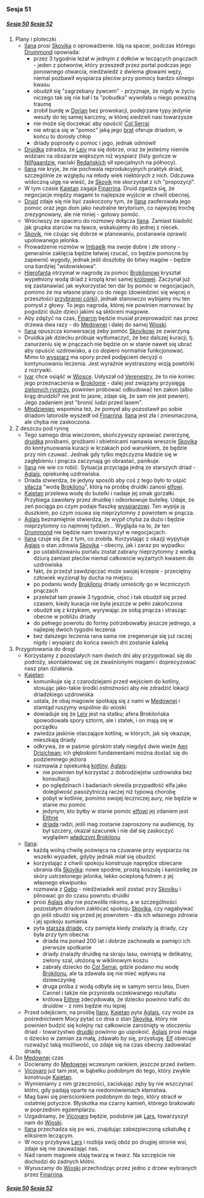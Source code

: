 ### Sesja 51
##### [Sesja 50](#sesja-050) [Sesja 52](#sesja-052)
1. Plany i ploteczki
    - [Ilana](#g_ilana) prosi [Skovika](#p_skovik) o oprowadzenie. Idą na spacer, podczas którego [Drummond](#p_drummond) opowiada:
        - przez 3 tygodnie leżał w jednym z dołków w leczących pnączach - jeden z potworów, który przeszedł przez portal podczas jego ponownego otwarcia, niedźwiedź z dwiema głowami węży, niemal pozbawił wyspiarza pleców przy pomocy bardzo silnego kwasu
        - obudził się "zagrzebany żywcem" - przyznaje, że nigdy w życiu niczego tak się nie bał i ta "pobudka" wywołała u niego poważną traumę
        - zrobił burdę w [Dorian](#l_dorian) bez prowokacji, podejrzane typy jedynie weszły do tej samej karczmy, w której siedzieli nasi towarzysze
        - nie może się doczekać aby opuścić [Col Serrai](#l_col_serrai)
        - nie wtrąca się w "pomoc" jaką jego [brat](#p_ivar) oferuje driadom, w końcu to dorosły chłop
        - driady poprosiły o pomoc i jego, jednak odmówił
    - [Druidka](#g_ilana) zdradza, że [Leiv](#p_leiv) ma się dobrze, oraz że jesteśmy niemile widziani na obszarze większym niż wyspiarz (listy gończe w [Nilfgaardzie](#l_nilfgaard), naciski [Redańskich](#l_redania) sił specjalnych na północy).
    - [Ilana](#g_ilana) nie kryje, że nie pochwala reprodukcyjnych praktyk driad, szczególnie ze względu na młody wiek niektórych z nich. Odczuwa widoczną ulgę na wieść, że [Skovik](#p_skovik) nie skorzystał z ich "propozycji".
    - W tym czasie [Kajetan](#g_kajetan) zagaja [Finarrina](#p_druid_finarrin). Druid zgadza się, że negocjacje między magami to najlepsze wyjście w chwili obecnej.
    - [Druid](#p_druid_finarrin) zdaje się nie być zaskoczony tym, że [Ilana](#g_ilana) zaoferowała jego pomoc oraz jego dom jako neutralne terytorium, co najwyżej trochę zrezygnowany, ale nie mniej - gotowy pomóc.
    - Wróciwszy ze spaceru do rozmowy dołącza [Ilana](#g_ilana). Zamiast biadolić jak grupka starców na ławce, wskakujemy do jednej z niecek. 
    - [Skovik](#p_skovik), nie czując się dobrze w planowaniu, postanawia oprawić upolowanego jelonka.
    - Prowadzenie rozmów w [Imbaelk](#r_imbaelk) ma swoje dobre i złe strony - generalnie zaklęcia będzie łatwiej rzucać, co będzie pomocne by zapewnić wygody, jednak jeśli doszłoby do bitwy magów - będzie ona bardziej "widowiskowa".
    - [Hierofanta](#p_druid_finarrin) otrzymał w nagrodę za pomoc [Brokilonowi](#l_brokilon) kryształ wypełniony wodą driad z kroplą krwi samej [królowej](#p_eithne). Zaczynał już się zastanawiać jak wykorzystać ten dar by pomóc w negocjacjach, pomimo że ma własne plany co do niego (dowiedzieć się więcej o przeszłości [przybranej córki](#g_ilana)), jednak stanowczo wybijamy mu ten pomysł z głowy. To jego nagroda, której nie powinien marnować by pogodzić duże dzieci jakimi są skłóceni magowie.
    - Aby zdążyć na czas, [Finarrin](#p_druid_finarrin) będzie musiał przeprowadzić nas przez drzewa dwa razy - do [Medownej](#l_medowna) i dalej do samej [Wioski](#l_wioska).
    - [Ilana](#g_ilana) opuszcza konwersację żeby pomóc [Skovikowi](#p_skovik) ze zwierzyną.
    - Druidka jak dziecku próbuje wytłumaczyć, że bez dalszej kuracji, tj. zanurzeniu się w pnączach nie będzie on w stanie nawet się ubrać aby opuścić uzdrowisko, a co dopiero normalnie funkcjonować. Mimo to [wyspiarz](#p_skovik) ma opory przed podjęciem decyzji o kontynuowaniu leczenia. Jest wyraźnie wystraszony wizją powtórki z rozrywki.
    - [Ivar](#p_ivar) chce osiąść w [Wiosce](#l_wioska). Usłyszał od [Verenestry](#p_verenestra), że to nie koniec jego przeznaczenia w [Brokilonie](#l_brokilon) - dalej jest związany przysięgą [zielonych rycerzy](#r_rycerze_galawaina), powinien próbować odbudować ten zakon (albo krąg druidzki? nie jest to jasne, zdaje się, że sam nie jest pewien). Jego zadaniem jest "bronić ludzi przed lasem".
    - [Młodzieniec](#p_ivar) wspomina też, że pomysł aby pozostawił po sobie driadom latorośle wyszedł od [Finarrina](#p_druid_finarrin). [Ilana](#g_ilana) jest zła i zniesmaczona, ale chyba nie zaskoczona.
2. Z deszczu pod rynnę
    - Tego samego dnia wieczorem, skończywszy oprawiać zwierzynę, [druidka](#g_ilana) prośbami, groźbami i obietnicami namawia wreszcie [Skovika](#p_skovik) do kontynuowania kuracji w krzakach pod warunkiem, że będzie przy nim czuwać. Jednak gdy tylko mężczyzna kładzie się w zagłębieniu i pnącza zaczynają go obrastać, panikuje. 
    - [Ilana](#g_ilana) nie wie co robić. Sytuacja przyciąga jedną ze starszych driad - [Aglais](#p_aglais), opiekunkę uzdrowiska.
    - Driada stwierdza, że jedyny sposób aby coś z tego było to uśpić [siłacza](#p_skovik) "wodą [Brokilonu](#l_brokilon)", którą na prośbę druidki zanosi [elfowi](#g_kajetan).
    - [Kajetan](#g_kajetan) przelewa wodę do butelki i nadaje jej smak gorzałki. Przybiega zawołany przez druidkę i odkorkowuje butelkę. Udaje, że zeń pociąga po czym podaje flaszkę [wyspiarzowi](#p_skovik). Ten wypija ją duszkiem, po czym osuwa się nieprzytomny z powrotem w pnącza. 
    - [Aglais](#p_aglais) beznamiętnie stwierdza, że wypił chyba za dużo i będzie nieprzytomny co najmniej tydzień... Wygląda na to, że ten [Drummond](#p_skovik) nie będzie nam towarzyszył w negocjacjach.
    - [Ilana](#g_ilana) czuje się źle z tym, co zrobiła. Korzystając z okazji wypytuje [Aglais](#p_aglais) o stan zdrowia [Skovika](#p_skovik) - obecny, jak i zaraz po wypadku:
        - po ustabilizowaniu portalu został zabrany nieprzytomny z wielką dziurą zamiast pleców niemal całkowicie wyżartych kwasem do uzdrowiska
        - fakt, że przeżył zawdzięczać może swojej krzepie - przeciętny człowiek wyzionął by ducha na miejscu
        - po podaniu wody [Brokilonu](#l_brokilon) driady umieściły go w leczniczych pnączach
        - przeleżał tam prawie 3 tygodnie, choć i tak obudził się przed czasem, kiedy kuracja nie była jeszcze w pełni zakończona
        - obudził się z krzykiem, wyrywając ze sobą pnącza i strasząc obecne w pobliżu driady
        - do pełnego powrotu do formy potrzebowałby jeszcze jednego, a najlepiej dwóch tygodni leczenia
        - bez dalszego leczenia rana sama nie zregeneruje się już raczej nigdy i wyspiarz do końca swoich dni zostanie kaleką
3. Przygotowania do drogi 
    - Korzystamy z pozostałych nam dwóch dni aby przygotować się do podróży, skontaktować się ze zwaśnionymi magami i doprecyzować nasz plan działania.
    - [Kajetan](#g_kajetan):
        - komunikuje się z czarodziejami przed wejściem do kotliny, stosując jako-takie środki ostrożności aby nie zdradzić lokacji driadzkiego uzdrowiska
        - ustala, że obaj magowie spotkają się z nami w [Medownej](#l_medowna) i stamtąd ruszymy wspólnie do wioski
        - dowiaduje się że [Leiv](#p_leiv) jest na statku; afera Brokilońska spowodowała spory sztorm, ale i statek, i on mają się w porządku
        - zwiedza jaskinie otaczające kotlinę, w których, jak się okazuje, mieszkają driady
        - odkrywa, że w paśmie górskim stały niegdyś dwie wieże [Aen Drisichean](#r_aen_drisichean); ich głębokimi fundamentami można dostać się do podziemnego jeziora
        - rozmawia z opiekunką [kotliny](#l_col_serrai), [Aglais](#p_aglais):
            - nie powinien był korzystać z dobrodziejstw uzdrowiska bez konsultacji
            - po oględzinach i badaniach określa przypadłość elfa jako dolegliwość pasożytniczą raczej niż typową chorobę
            - pobyt w kotlinie, pomimo swojej leczniczej aury, nie będzie w stanie mu pomóc
            - jedynym, kto byłby w stanie pomóc [elfowi](#g_kajetan) jej zdaniem jest [Eithne](#p_eithne)
            - [driada](#p_aglais) radzi, jeśli mag zostanie zaproszony na audiencję, by był szczery, okazał szacunek i nie dał się zaskoczyć wyglądem [władczyni Brokilonu](#p_eithne)
    - [Ilana](#g_ilana):
        - każdą wolną chwilę poświęca na czuwanie przy wyspiarzu na wszelki wypadek, gdyby jednak miał się obudzić
        - korzystając z chwili spokoju konstruuje naprędce obiecane ubrania dla [Skovika](#p_skovik): nowe spodnie, prostą koszulę i kamizelkę ze skóry ustrzelonego jelonka, lekko ocieploną futrem z jej własnego ekwipunku
        - rozmawia z [Gebo](#p_gebo) - niedźwiadek woli zostać przy [Skoviku](#p_skovik) i pilnować go do czasu powrotu druidki
        - prosi [Aglais](#p_aglais) aby nie pozwoliła nikomu, a w szczególności pozostałym driadom zakłócać spokoju [Skovika](#p_skovik), czy nagabywać go jeśli obudzi się przed jej powrotem - dla ich własnego zdrowia i jej spokoju sumienia
        - pyta [starszą driadę](#p_aglais), czy pamięta kiedy znalazły ją driady, czy była przy tym obecna:
            - driada ma ponad 200 lat i dobrze zachowała w pamięci ich pierwsze spotkanie
            - driady znalazły druidkę na skraju lasu, owiniętą w delikatny, zielony szal, ułożoną w wiklinowym koszu
            - zabrały dziecko do [Col Serrai](#l_col_serrai), gdzie podano mu wodę [Brokilonu](#l_brokilon), ale ta zdawała się nie mieć wpływu na dziewczynkę
            - druga próba z wodą odbyła się w samym sercu lasu, Duen Cannel i także nie przyniosła oczekiwanego rezultatu
            - królowa [Eithne](#p_eithne) zdecydowała, że dziecko powinno trafić do druidów - z nimi będzie mu lepiej
    - Przed odejściem, na prośbę [Ilany](#g_ilana), [Kajetan](#g_kajetan) pyta [Aglais](#p_aglais), czy może za pośrednictwem Mocy pytać co dnia o stan [Skovika](#p_skovik), który nie powinien budzić się kolejny raz całkowicie zarośnięty w otoczeniu driad - towarzystwo [druidki](#g_ilana) powinno go uspokoić. [Aglais](#p_aglais) prosi maga o dziecko w zamian za małą, zdawało by się, przysługę. [Elf](#g_kajetan) obiecuje rozważyć taką możliwość, co zdaje się na czas obecny zadowalać driadę.
4. Do [Medownej](#l_medowna) czas
    - Docieramy do [Medownej](#l_medowna) wczesnym rankiem, jeszcze przed świtem. 
    - [Vicovaro](#l_vicovaro) już tam jest, w bąbelku podobnym do tego, który zwykle konstruuje [Kajetan](#g_kajetan).
    - Wymieniamy z nim grzeczności, zaciskając zęby by nie wszczynać kłótni, gdy padają oparte na niedomówieniach kłamstwa. 
    - Mag bawi się pierścionkiem podobnym do tego, który stracił w ostatniej potyczce. Błyskotka ma czarny kamień, którego brakowało w poprzednim egzemplarzu.
    - Uzgadniamy, że [Vicovaro](#l_vicovaro) będzie, podobnie jak [Lars](#p_lars), towarzyszył nam do [Wioski](#l_wioska).
    - [Ilana](#g_ilana) przechadza się po wsi, znajdując zabezpieczoną szkatułkę z eliksirem leczącym.
    - W nocy przybywa [Lars](#p_lars) i rozbija swój obóz po drugiej stronie wsi, zdaje się nie zauważając nas.
    - Nad ranem magowie stają twarzą w twarz. Na szczęście nie dochodzi do żadnych kłótni.
    - Wyruszamy do [Wioski](#l_wioska) przechodząc przez jedno z drzew wybranych przez [Finarrina](#p_druid_finarrin).

##### [Sesja 50](#sesja-050) [Sesja 52](#sesja-052)
    
    